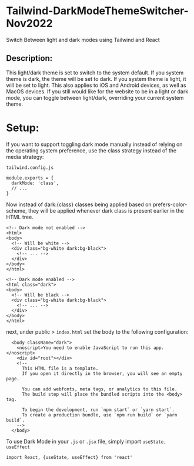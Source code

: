 # Tailwind-DarkModeThemeSwitcher-Nov2022
Switch Between light and dark modes using Tailwind and React

## Description:
This light/dark theme is set to switch to the system default. If you system theme is dark, the theme will be set to dark. If you system theme is light, it will be set to light. This also applies to iOS and Android devices, as well as MacOS devices. If you still would like for the website to be in a light or dark mode, you can toggle between light/dark, overriding your current system theme.

# Setup:

If you want to support toggling dark mode manually instead of relying on the operating system preference, use the class strategy instead of the media strategy:

```tailwind.config.js```
```
module.exports = {
  darkMode: 'class',
  // ...
}
```
Now instead of dark:{class} classes being applied based on prefers-color-scheme, they will be applied whenever dark class is present earlier in the HTML tree.
```
<!-- Dark mode not enabled -->
<html>
<body>
  <!-- Will be white -->
  <div class="bg-white dark:bg-black">
    <!-- ... -->
  </div>
</body>
</html>

<!-- Dark mode enabled -->
<html class="dark">
<body>
  <!-- Will be black -->
  <div class="bg-white dark:bg-black">
    <!-- ... -->
  </div>
</body>
</html>
```
next, under public > ```index.html``` set the body to the following configuration:
```
  <body className="dark">
    <noscript>You need to enable JavaScript to run this app.</noscript>
    <div id="root"></div>
    <!--
      This HTML file is a template.
      If you open it directly in the browser, you will see an empty page.

      You can add webfonts, meta tags, or analytics to this file.
      The build step will place the bundled scripts into the <body> tag.

      To begin the development, run `npm start` or `yarn start`.
      To create a production bundle, use `npm run build` or `yarn build`.
    -->
  </body>
```
To use Dark Mode in your ```.js``` or ```.jsx``` file, simply import ```useState, useEffect```
```
import React, {useState, useEffect} from 'react'
```

